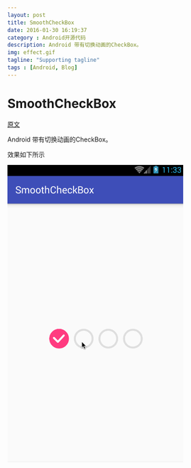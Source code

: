 ```yaml
---
layout: post
title: SmoothCheckBox
date: 2016-01-30 16:19:37
category : Android开源代码
description: Android 带有切换动画的CheckBox。
img: effect.gif
tagline: "Supporting tagline"
tags : [Android, Blog]
---
```

# SmoothCheckBox

[原文](https://github.com/andyxialm/SmoothCheckBox)

Android 带有切换动画的CheckBox。

效果如下所示

![effect](/img/SmoothCheckBox/effect.gif)

